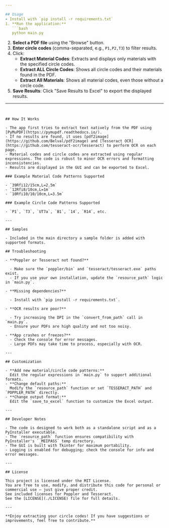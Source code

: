 ```yaml
---

## Usage
- Install with `pip install -r requirements.txt` 
1. **Run the application:**
   ```bash
   python main.py
   ```
2. **Select a PDF file** using the "Browse" button.
3. **Enter circle codes** (comma-separated, e.g., `P1,P2,T3`) to filter results.
4. Click:
   - **Extract Material Codes**: Extracts and displays only materials with the specified circle codes.
   - **Extract ALL Circle Codes**: Shows all circle codes and their materials found in the PDF.
   - **Extract All Materials**: Shows all material codes, even those without a circle code.
5. **Save Results**: Click "Save Results to Excel" to export the displayed results.

---
```


## How It Works

- The app first tries to extract text natively from the PDF using [PyMuPDF](https://pymupdf.readthedocs.io/).
- If no results are found, it uses [pdf2image](https://github.com/Belval/pdf2image) and [Tesseract OCR](https://github.com/tesseract-ocr/tesseract) to perform OCR on each page.
- Material codes and circle codes are extracted using regular expressions. The code is robust to minor OCR errors and formatting inconsistencies.
- Results are displayed in the GUI and can be exported to Excel.

### Example Material Code Patterns Supported

- `39Rfi12/15cm,L=2.5m`
- `12Rfi8/10cm,L=1m`
- `10Rfi10/10/10cm,L=3.5m`

### Example Circle Code Patterns Supported

- `P1`, `T3`, `UT7a`, `B1`, `14`, `R14`, etc.

---

## Samples

- Included in the main directory a sample folder is added with supported formats.

## Troubleshooting

- **Poppler or Tesseract not found?**

  - Make sure the `poppler/bin` and `tesseract/tesseract.exe` paths exist.
  - If you use your own installation, update the `resource_path` logic in `main.py`.

- **Missing dependencies?**

  - Install with `pip install -r requirements.txt`.

- **OCR results are poor?**

  - Try increasing the DPI in the `convert_from_path` call in `main.py`.
  - Ensure your PDFs are high quality and not too noisy.

- **App crashes or freezes?**
  - Check the console for error messages.
  - Large PDFs may take time to process, especially with OCR.

---

## Customization

- **Add new material/circle code patterns:**  
  Edit the regular expressions in `main.py` to support additional formats.
- **Change default paths:**  
  Modify the `resource_path` function or set `TESSERACT_PATH` and `POPPLER_PATH` directly.
- **Change output format:**  
  Edit the `save_to_excel` function to customize the Excel output.

---

## Developer Notes

- The code is designed to work both as a standalone script and as a PyInstaller executable.
- The `resource_path` function ensures compatibility with PyInstaller's `_MEIPASS` temp directory.
- The GUI is built with Tkinter for maximum portability.
- Logging is enabled for debugging; check the console for info and error messages.

---

## License

This project is licensed under the MIT License.  
You are free to use, modify, and distribute this code for personal or commercial use — just give proper credit.
See included licenses for Poppler and Tesseract.
See the [LICENSE](./LICENSE) file for full details.

---

**Enjoy extracting your circle codes! If you have suggestions or improvements, feel free to contribute.**
